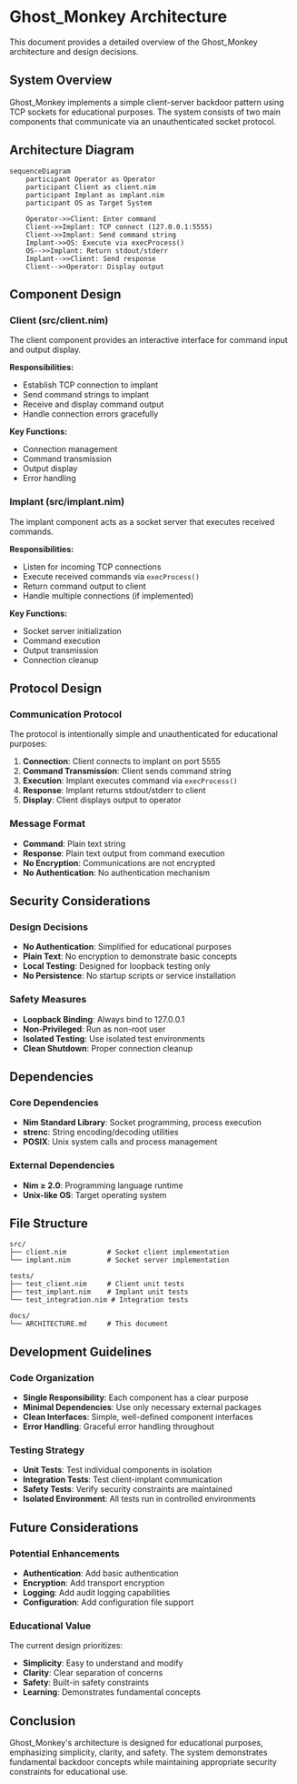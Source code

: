 # Ghost_Monkey Architecture

This document provides a detailed overview of the Ghost_Monkey architecture and design decisions.

## System Overview

Ghost_Monkey implements a simple client-server backdoor pattern using TCP sockets for educational purposes. The system consists of two main components that communicate via an unauthenticated socket protocol.

## Architecture Diagram

```mermaid
sequenceDiagram
    participant Operator as Operator
    participant Client as client.nim
    participant Implant as implant.nim
    participant OS as Target System

    Operator->>Client: Enter command
    Client->>Implant: TCP connect (127.0.0.1:5555)
    Client->>Implant: Send command string
    Implant->>OS: Execute via execProcess()
    OS-->>Implant: Return stdout/stderr
    Implant-->>Client: Send response
    Client-->>Operator: Display output
```

## Component Design

### Client (src/client.nim)

The client component provides an interactive interface for command input and output display.

**Responsibilities:**

- Establish TCP connection to implant
- Send command strings to implant
- Receive and display command output
- Handle connection errors gracefully

**Key Functions:**

- Connection management
- Command transmission
- Output display
- Error handling

### Implant (src/implant.nim)

The implant component acts as a socket server that executes received commands.

**Responsibilities:**

- Listen for incoming TCP connections
- Execute received commands via `execProcess()`
- Return command output to client
- Handle multiple connections (if implemented)

**Key Functions:**

- Socket server initialization
- Command execution
- Output transmission
- Connection cleanup

## Protocol Design

### Communication Protocol

The protocol is intentionally simple and unauthenticated for educational purposes:

1. **Connection**: Client connects to implant on port 5555
2. **Command Transmission**: Client sends command string
3. **Execution**: Implant executes command via `execProcess()`
4. **Response**: Implant returns stdout/stderr to client
5. **Display**: Client displays output to operator

### Message Format

- **Command**: Plain text string
- **Response**: Plain text output from command execution
- **No Encryption**: Communications are not encrypted
- **No Authentication**: No authentication mechanism

## Security Considerations

### Design Decisions

- **No Authentication**: Simplified for educational purposes
- **Plain Text**: No encryption to demonstrate basic concepts
- **Local Testing**: Designed for loopback testing only
- **No Persistence**: No startup scripts or service installation

### Safety Measures

- **Loopback Binding**: Always bind to 127.0.0.1
- **Non-Privileged**: Run as non-root user
- **Isolated Testing**: Use isolated test environments
- **Clean Shutdown**: Proper connection cleanup

## Dependencies

### Core Dependencies

- **Nim Standard Library**: Socket programming, process execution
- **strenc**: String encoding/decoding utilities
- **POSIX**: Unix system calls and process management

### External Dependencies

- **Nim ≥ 2.0**: Programming language runtime
- **Unix-like OS**: Target operating system

## File Structure

```
src/
├── client.nim          # Socket client implementation
└── implant.nim         # Socket server implementation

tests/
├── test_client.nim     # Client unit tests
├── test_implant.nim    # Implant unit tests
└── test_integration.nim # Integration tests

docs/
└── ARCHITECTURE.md     # This document
```

## Development Guidelines

### Code Organization

- **Single Responsibility**: Each component has a clear purpose
- **Minimal Dependencies**: Use only necessary external packages
- **Clean Interfaces**: Simple, well-defined component interfaces
- **Error Handling**: Graceful error handling throughout

### Testing Strategy

- **Unit Tests**: Test individual components in isolation
- **Integration Tests**: Test client-implant communication
- **Safety Tests**: Verify security constraints are maintained
- **Isolated Environment**: All tests run in controlled environments

## Future Considerations

### Potential Enhancements

- **Authentication**: Add basic authentication
- **Encryption**: Add transport encryption
- **Logging**: Add audit logging capabilities
- **Configuration**: Add configuration file support

### Educational Value

The current design prioritizes:

- **Simplicity**: Easy to understand and modify
- **Clarity**: Clear separation of concerns
- **Safety**: Built-in safety constraints
- **Learning**: Demonstrates fundamental concepts

## Conclusion

Ghost_Monkey's architecture is designed for educational purposes, emphasizing simplicity, clarity, and safety. The system demonstrates fundamental backdoor concepts while maintaining appropriate security constraints for educational use.
